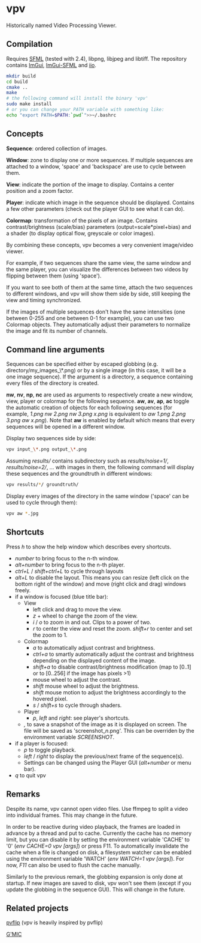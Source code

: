 vpv
===

Historically named Video Processing Viewer.

Compilation
-----------

Requires [SFML](https://github.com/SFML/SFML/) (tested with 2.4), libpng, libjpeg and libtiff.
The repository contains [ImGui](https://github.com/ocornut/imgui), [ImGui-SFML](https://github.com/eliasdaler/imgui-sfml) and [iio](https://github.com/mnhrdt/iio).

```sh
mkdir build
cd build
cmake ..
make
# the following command will install the binary 'vpv'
sudo make install
# or you can change your PATH variable with something like:
echo "export PATH=$PATH:`pwd`">>~/.bashrc
```


Concepts
--------

**Sequence**: ordered collection of images.

**Window**: zone to display one or more sequences. If multiple sequences are attached to a window, 'space' and 'backspace' are use to cycle between them.

**View**: indicate the portion of the image to display. Contains a center position and a zoom factor.

**Player**: indicate which image in the sequence should be displayed. Contains a few other parameters (check out the player GUI to see what it can do).

**Colormap**: transformation of the pixels of an image. Contains contrast/brightness (scale/bias) parameters (output=scale\*pixel+bias) and a shader (to display optical flow, greyscale or color images).

By combining these concepts, vpv becomes a very convenient image/video viewer.

For example, if two sequences share the same view, the same window and the same player, you can visualize the differences between two videos by flipping between them (using 'space').

If you want to see both of them at the same time, attach the two sequences to different windows, and vpv will show them side by side, still keeping the view and timing synchronized.

If the images of multiple sequences don't have the same intensities (one between 0-255 and one between 0-1 for example), you can use two Colormap objects. They automatically adjust their parameters to normalize the image and fit its number of channels.

Command line arguments
----------------------

Sequences can be specified either by escaped globbing (e.g. directory/my_images\_\\\*.png) or by a single image (in this case, it will be a one image sequence). If the argument is a directory, a sequence containing every files of the directory is created.

**nw**, **nv**, **np**, **nc** are used as arguments to respectively create a new window, view, player or colormap for the following sequence.
**aw**, **av**, **ap**, **ac** toggle the automatic creation of objects for each following sequences (for example, *1.png nw 2.png nw 3.png x.png* is equivalent to *aw 1.png 2.png 3.png aw x.png*). Note that **aw** is enabled by default which means that every sequences will be opened in a different window.

Display two sequences side by side:

```bash
vpv input_\*.png output_\*.png
```

Assuming *results/* contains subdirectory such as *results/noise=1/*, *results/noise=2/*, ... with images in them, the following command will display these sequences and the groundtruth in different windows:
```bash
vpv results/*/ groundtruth/
```

Display every images of the directory in the same window ('space' can be used to cycle through them):

```bash
vpv aw *.jpg
```

Shortcuts
---------

Press *h* to show the help window which describes every shortcuts.

* *number* to bring focus to the n-th window.
* *alt+number* to bring focus to the n-th player.
* *ctrl+L* / *shift+ctrl+L* to cycle through layouts
* *alt+L* to disable the layout. This means you can resize (left click on the bottom right of the window) and move (right click and drag) windows freely.
* if a window is focused (blue title bar):
  * View
    * left click and drag to move the view.
    * *z* + wheel to change the zoom of the view.
    * *i* / *o* to zoom in and out. Clips to a power of two.
    * *r* to center the view and reset the zoom. *shift+r* to center and set the zoom to 1.
  * Colormap
    * *a* to automatically adjust contrast and brightness.
    * *ctrl+a* to smartly automatically adjust the contrast and brightness depending on the displayed content of the image.
    * *shift+a* to disable contrast/brightness modification (map to [0..1] or to [0..256] if the image has pixels >1)
    * mouse wheel to adjust the contrast.
    * *shift* mouse wheel to adjust the brightness.
    * *shift* mouse motion to adjust the brightness accordingly to the hovered pixel.
    * *s* / *shift+s* to cycle through shaders.
  * Player
    * *p*, *left* and *right*: see player's shortcuts.
  * *,* to save a snapshot of the image as it is displayed on screen. The file will be saved as 'screenshot_*n*.png'. This can be overriden by the environment variable *SCREENSHOT*.
* if a player is focused:
  * *p* to toggle playback.
  * *left* / *right* to display the previous/next frame of the sequence(s).
  * Settings can be changed using the Player GUI (*alt+number* or menu bar).
* *q* to quit vpv

Remarks
-------

Despite its name, vpv cannot open video files. Use ffmpeg to split a video into individual frames. This may change in the future.

In order to be reactive during video playback, the frames are loaded in advance by a thread and put to cache. Currently the cache has no memory limit, but you can disable it by setting the environment variable 'CACHE' to '0' (*env CACHE=0 vpv [args]*) or press F11.
To automatically invalidate the cache when a file is changed on disk, a filesystem watcher can be enabled using the environment variable 'WATCH' (*env WATCH=1 vpv [args]*).
For now, *F11* can also be used to flush the cache manually.

Similarly to the previous remark, the globbing expansion is only done at startup. If new images are saved to disk, vpv won't see them (except if you update the globbing in the sequence GUI). This will change in the future.


Related projects
----------------

[pvflip](https://github.com/gfacciol/pvflip) (vpv is heavily inspired by pvflip)

[G'MIC](https://github.com/dtschump/gmic)

